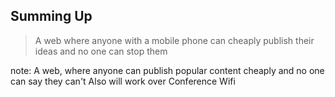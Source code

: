 ##  Summing Up

> A web where anyone with a mobile phone can cheaply publish their ideas and no one can stop them

note:
        A web, where anyone can publish popular content cheaply and no one can say they can't
        Also will work over Conference Wifi
